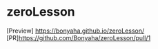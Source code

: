 # zeroLesson
[Preview] https://bonyaha.github.io/zeroLesson/
[PR]https://github.com/Bonyaha/zeroLesson/pull/1